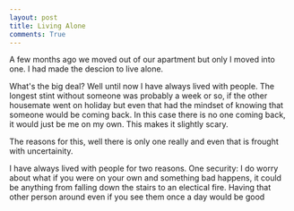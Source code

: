 ```yaml
---
layout: post
title: Living Alone
comments: True
---
```


A few months ago we moved out of our apartment but only I moved into one. I had made the descion to live alone. <cue dramatic music>

What's the big deal? Well until now I have always lived with people. The longest stint without someone was probably a week or so, if the other housemate went on holiday but even that had the mindset of knowing that someone would be coming back. In this case there is no one coming back, it would just be me on my own. This makes it slightly scary.

The reasons for this, well there is only one really and even that is frought with uncertainity. 

I have always lived with people for two reasons. One security: I do worry about what if you were on your own and something bad happens, it could be anything from falling down the stairs to an electical fire. Having that other person around even if you see them once a day would be good 